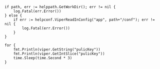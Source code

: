 	if path, err := helppath.GetWorkDir(); err != nil {
		log.Fatal(err.Error())
	} else {
		if err := helpconf.ViperReadInConfig("app", path+"/conf"); err != nil {
			log.Fatal(err.Error())
		}
	}

	for {
		fmt.Println(viper.GetString("pulicKey"))
		fmt.Println(viper.GetIntSlice("pulicKey"))
		time.Sleep(time.Second * 3)
	}
